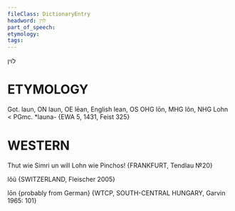 ```yaml
---
fileClass: DictionaryEntry
headword: לוין
part_of_speech: 
etymology: 
tags: 
---
```

לוין

ETYMOLOGY
===========
Got. laun, ON laun, OE lēan, English lean, OS OHG lōn, MHG lôn, NHG Lohn < PGmc. *launa-
{EWA 5, 1431, Feist 325}

WESTERN
========

Thut wie Simri un will Lohn wie Pinchos!
{FRANKFURT, Tendlau №20}

lõũ {SWITZERLAND, Fleischer 2005}

lōn {probably from German} {WTCP, SOUTH-CENTRAL HUNGARY, Garvin 1965: 101}